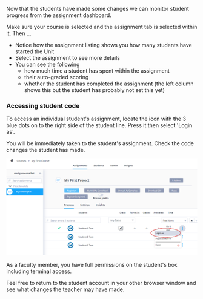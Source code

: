 Now that the students have made some changes we can monitor student progress from the assignment dashboard.

Make sure your course is selected and the assignment tab is selected within it. Then ...

- Notice how the assignment listing shows you how many students have started the Unit
- Select the assignment to see more details
- You can see the following
  - how much time a student has spent within the assignment
  - their auto-graded scoring
  - whether the student has completed the assignment (the left column shows this but the student has probably not set this yet)
  

  
### Accessing student code
To access an individual student's assignment, locate the icon with the 3 blue dots on to the right side of the student line. Press it then select 'Login as'.

You will be immediately taken to the student's assignment. Check the code changes the student has made.

![](.guides/img/access-code.png)

As a faculty member, you have full permissions on the student's box including terminal access.

Feel free to return to the student account in your other browser window and see what changes the teacher may have made.

